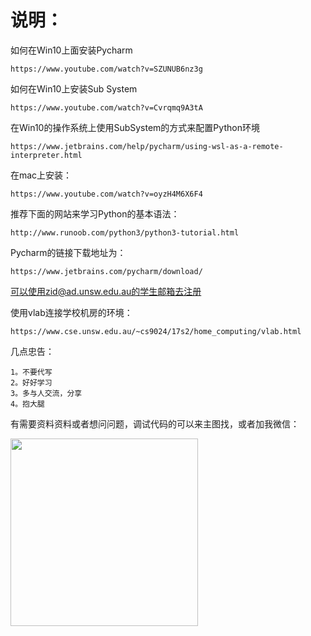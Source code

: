 # 说明：
如何在Win10上面安装Pycharm

    https://www.youtube.com/watch?v=SZUNUB6nz3g
    
如何在Win10上安装Sub System
    
    https://www.youtube.com/watch?v=Cvrqmq9A3tA
    
在Win10的操作系统上使用SubSystem的方式来配置Python环境

    https://www.jetbrains.com/help/pycharm/using-wsl-as-a-remote-interpreter.html
    
在mac上安装：

    https://www.youtube.com/watch?v=oyzH4M6X6F4

推荐下面的网站来学习Python的基本语法：

    http://www.runoob.com/python3/python3-tutorial.html

Pycharm的链接下载地址为：

    https://www.jetbrains.com/pycharm/download/

可以使用zid@ad.unsw.edu.au的学生邮箱去注册


使用vlab连接学校机房的环境：

    https://www.cse.unsw.edu.au/~cs9024/17s2/home_computing/vlab.html
    
几点忠告：
    
    1。不要代写
    2。好好学习
    3。多与人交流，分享
    4。抱大腿

有需要资料资料或者想问问题，调试代码的可以来主图找，或者加我微信：

<img src="https://github.com/marey/COMP9024_TEST/blob/master/my_wechat.jpg" height="300" with="300" />